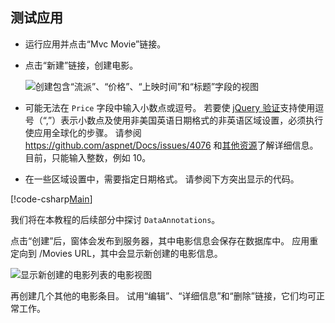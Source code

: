 
## <a name="test-the-app"></a>测试应用

* 运行应用并点击“Mvc Movie”链接。
* 点击“新建”链接，创建电影。

  ![创建包含“流派”、“价格”、“上映时间”和“标题”字段的视图](../../tutorials/first-mvc-app/adding-model/_static/movies.png)

* 可能无法在 `Price` 字段中输入小数点或逗号。 若要使 [jQuery 验证](http://jqueryvalidation.org/)支持使用逗号（“,”）表示小数点及使用非美国英语日期格式的非英语区域设置，必须执行使应用全球化的步骤。 请参阅 https://github.com/aspnet/Docs/issues/4076 和[其他资源](#additional-resources)了解详细信息。 目前，只能输入整数，例如 10。

<a name="displayformatdatelocal"></a>

* 在一些区域设置中，需要指定日期格式。 请参阅下方突出显示的代码。

[!code-csharp[Main](../../tutorials/first-mvc-app/start-mvc/sample/MvcMovie/Models/MovieDateFormat.cs?name=snippet_1&highlight=2,10)]

我们将在本教程的后续部分中探讨 `DataAnnotations`。

点击“创建”后，窗体会发布到服务器，其中电影信息会保存在数据库中。 应用重定向到 /Movies URL，其中会显示新创建的电影信息。

![显示新创建的电影列表的电影视图](../../tutorials/first-mvc-app/adding-model/_static/h.png)

再创建几个其他的电影条目。 试用“编辑”、“详细信息”和“删除”链接，它们均可正常工作。
